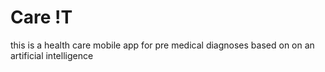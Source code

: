 # Care !T
this is a health care mobile app for pre medical diagnoses based on on an artificial intelligence
